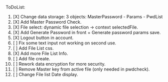 ToDoList:

1. [X] Change data storage: 3 objects: MasterPassword - Params - PwdList
2. [X] Add Master Password Check.
3. [X] File select: dynamic file selection -> context selectedFile.
4. [X] Add Generate Password in front + Generate password params save.
5. [X] Logout button in account.
6. [ ] Fix some text input not working on second use.
7. [ ] Add File List css.
8. [X] Add more File List Info.
9. [ ] Add file create.
10. [ ] Rework data encryption for more security.
11. [ ] Remove Master key from active file (only needed in pwdcheck).
12. [ ] Change File list Date display.